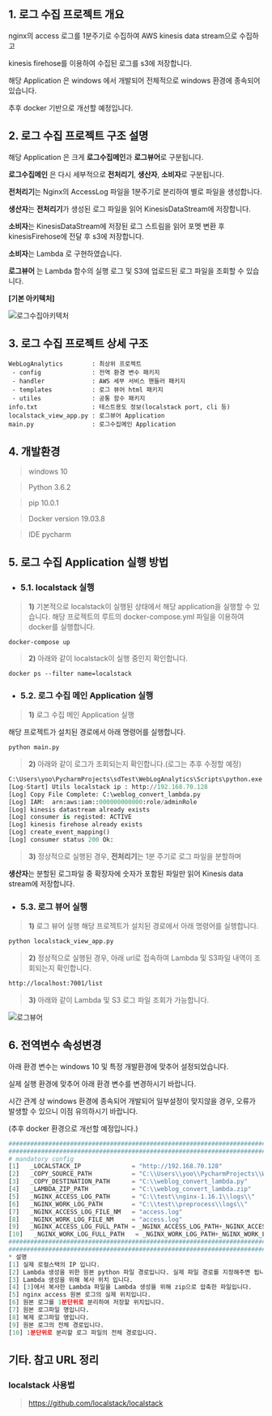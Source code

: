## 1. 로그 수집 프로젝트 개요
nginx의 access 로그를 1분주기로 수집하여 AWS kinesis data stream으로 수집하고

kinesis firehose를 이용하여 수집된 로그를 s3에 저장합니다.

해당 Application 은 windows 에서 개발되어 전체적으로 windows 환경에 종속되어 있습니다.

추후 docker 기반으로 개선할 예정입니다.


## 2. 로그 수집 프로젝트 구조 설명
해당 Application 은 크게 **로그수집메인**과 **로그뷰어**로 구분됩니다.

**로그수집메인** 은 다시 세부적으로 **전처리기**, **생산자**, **소비자**로 구분됩니다.

**전처리기**는 Nginx의 AccessLog 파일을 1분주기로 분리하여 별로 파일을 생성합니다.

**생산자**는 **전처리기**가 생성된 로그 파일을 읽어 KinesisDataStream에 저장합니다.

**소비자**는 KinesisDataStream에 저장된 로그 스트림을 읽어 포멧 변환 후 kinesisFirehose에 전달 후 s3에 저장합니다.

**소비자**는 Lambda 로 구현하였습니다.

**로그뷰어** 는 Lambda 함수의 실행 로그 및 S3에 업로드된 로그 파일을 조회할 수 있습니다.
  
**[기본 아키텍처]**
  
![로그수집아키텍처](https://user-images.githubusercontent.com/63921768/79689198-3129a080-828e-11ea-9dcf-5f7de3822b96.png)


## 3. 로그 수집 프로젝트 상세 구조
```shell
WebLogAnalytics        : 최상위 프로젝트
 - config              : 전역 환경 변수 패키지
 - handler             : AWS 세부 서비스 핸들러 패키지
 - templates           : 로그 뷰어 html 패키지
 - utiles              : 공통 함수 패키지
info.txt               : 테스트용도 정보(localstack port, cli 등)
localstack_view_app.py : 로그뷰어 Application
main.py                : 로그수집메인 Application
```
## 4. 개발환경
> windows 10

> Python 3.6.2

> pip 10.0.1

> Docker version 19.03.8

> IDE pycharm


## 5. 로그 수집 Application 실행 방법
* ### 5.1. localstack 실행
> **1)** 기본적으로 localstack이 실행된 상태에서 해당 application을 실행할 수 있습니다.
         해당 프로젝트의 루트의 docker-compose.yml 파일을 이용하여 docker를 실행합니다.
```shell
docker-compose up
```
> **2)** 아래와 같이 localstack이 실행 중인지 확인합니다.
```shell
docker ps --filter name=localstack
```

* ### 5.2. 로그 수집 메인 Application 실행
> **1)** 로그 수집 메인 Application 실행

해당 프로젝트가 설치된 경로에서 아래 명령어를 실행합니다.
```python
python main.py
```
> **2)** 아래와 같이 로그가 조회되는지 확인합니다.(로그는 추후 수정할 예정)
```python
C:\Users\yoo\PycharmProjects\sdTest\WebLogAnalytics\Scripts\python.exe C:/Users/yoo/PycharmProjects/WebLogAnalytics/main.py
[Log-Start] Utils localstack ip : http://192.168.70.128
[Log] Copy File Complete: C:\weblog_convert_lambda.py
[Log] IAM:  arn:aws:iam::000000000000:role/adminRole
[Log] kinesis datastream already exists
[Log] consumer is registed: ACTIVE
[Log] kinesis firehose already exists
[Log] create_event_mapping()
[Log] consumer status 200 Ok:
```
> **3)** 정상적으로 실행된 경우, **전처리기**는 1분 주기로 로그 파일을 분할하며

**생산자**는 분할된 로그파일 중 확장자에 숫자가 포함된 파일만 읽어 Kinesis data stream에 저장합니다.

* ### 5.3. 로그 뷰어 실행
> **1)** 로그 뷰어 실행
해당 프로젝트가 설치된 경로에서 아래 명령어를 실행합니다.
```python
python localstack_view_app.py
```
> **2)** 정상적으로 실행된 경우, 아래 url로 접속하여 Lambda 및 S3파일 내역이 조회되는지 확인합니다.
```html
http://localhost:7001/list
```
> **3)** 아래와 같이 Lambda 및 S3 로그 파일 조회가 가능합니다.

![로그뷰어](https://user-images.githubusercontent.com/63921768/79689379-65519100-828f-11ea-8801-5b694d5cdc31.png)

## 6. 전역변수 속성변경
아래 환경 변수는 windows 10 및 특정 개발환경에 맞추어 설정되었습니다.

실제 실행 환경에 맞추어 아래 환경 변수를 변경하시기 바랍니다.

시간 관계 상 windows 환경에 종속되어 개발되어 일부설정이 맞지않을 경우, 오류가 발생할 수 있으니 이점 유의하시기 바랍니다.

(추후 docker 환경으로 개선할 예정입니다.)

```python
####################################################################################################################
####################################################################################################################
# mandatory config
[1]   _LOCALSTACK_IP              = "http://192.168.70.128"
[2]   _COPY_SOURCE_PATH           = "C:\\Users\\yoo\\PycharmProjects\\WebLogAnalytics\\config\\weblog_convert_lambda.py"
[3]   _COPY_DESTINATION_PATH      = "C:\\weblog_convert_lambda.py"
[4]   _LAMBDA_ZIP_PATH            = "C:\\weblog_convert_lambda.zip"
[5]   _NGINX_ACCESS_LOG_PATH      = "C:\\test\\nginx-1.16.1\\logs\\"
[6]   _NGINX_WORK_LOG_PATH        = "C:\\test\\preprocess\\logs\\"
[7]   _NGINX_ACCESS_LOG_FILE_NM   = "access.log"
[8]   _NGINX_WORK_LOG_FILE_NM     = "access.log"
[9]   _NGINX_ACCESS_LOG_FULL_PATH = _NGINX_ACCESS_LOG_PATH+_NGINX_ACCESS_LOG_FILE_NM
[10]   _NGINX_WORK_LOG_FULL_PATH   = _NGINX_WORK_LOG_PATH+_NGINX_WORK_LOG_FILE_NM
####################################################################################################################
####################################################################################################################
* 설명
[1] 실제 로컬스택의 IP 입니다.
[2] Lambda 생성을 위한 원본 python 파일 경로입니다. 실제 파일 경로를 지정해주면 됩니다.
[3] Lambda 생성을 위해 복사 위치 입니다.
[4] [3]에서 복사한 Lambda 파일을 Lambda 생성을 위해 zip으로 압축한 파일입니다.
[5] nginx access 원본 로그의 실제 위치입니다.
[6] 원본 로그를 1분단위로 분리하여 저장할 위치입니다.
[7] 원본 로그파일 명입니다.
[8] 복제 로그파일 명입니다.
[9] 원본 로그의 전체 경로입니다.
[10] 1분단위로 분리할 로그 파일의 전체 경로입니다.
```
## 기타. 참고 URL 정리
### localstack 사용법
>https://github.com/localstack/localstack
